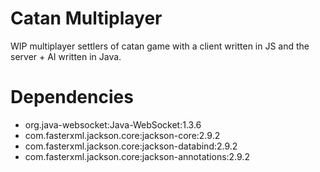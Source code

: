 # Catan Multiplayer
WIP multiplayer settlers of catan game with a client written in JS and the server + AI written in Java.

# Dependencies
* org.java-websocket:Java-WebSocket:1.3.6
* com.fasterxml.jackson.core:jackson-core:2.9.2
* com.fasterxml.jackson.core:jackson-databind:2.9.2
* com.fasterxml.jackson.core:jackson-annotations:2.9.2
